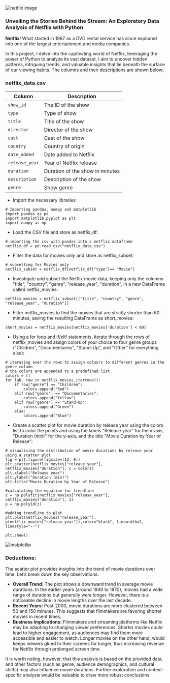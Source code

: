 ![netflix image](https://github.com/joelkaku/Netflix-Movies/assets/131392907/c3790652-1242-47e5-9caa-44c5ba3fc4fb)

### Unveiling the Stories Behind the Stream: An Exploratory Data Analysis of Netflix with Python

**Netflix**! What started in 1997 as a DVD rental service has since exploded into one of the largest entertainment and media companies.

In this project, I delve into the captivating world of Netflix, leveraging the power of Python to analyze its vast dataset. I aim to uncover hidden patterns, intriguing trends, and valuable insights that lie beneath the surface of our viewing habits. The columns and their descriptions are shown below:


### **netflix_data.csv**
| Column | Description |
|--------|-------------|
| `show_id` | The ID of the show |
| `type` | Type of show |
| `title` | Title of the show |
| `director` | Director of the show |
| `cast` | Cast of the show |
| `country` | Country of origin |
| `date_added` | Date added to Netflix |
| `release_year` | Year of Netflix release |
| `duration` | Duration of the show in minutes |
| `description` | Description of the show |
| `genre` | Show genre |

- Import the necessary libraries:
```
# Importing pandas, numpy and matplotlib
import pandas as pd
import matplotlib.pyplot as plt
import numpy as np
```

- Load the CSV file and store as netflix_df:
```
# importing the csv with pandas into a netflix dataframe
netflix_df = pd.read_csv("netflix_data.csv")
```

- Filter the data for movies only and store as netflix_subset:
```
# subsetting for Movies only
netflix_subset = netflix_df[netflix_df["type"]== "Movie"]
```

- Investigate and subset the Netflix movie data, keeping only the columns "title", "country", "genre", "release_year", "duration", in a new DataFrame called netflix_movies:
```
netflix_movies = netflix_subset[["title", "country", "genre", "release_year", "duration"]]
```

- Filter netflix_movies to find the movies that are strictly shorter than 60 minutes, saving the resulting DataFrame as short_movies:
```
short_movies = netflix_movies[netflix_movies['duration'] < 60]
```

- Using a for loop and if/elif statements, iterate through the rows of netflix_movies and assign colors of your choice to four genre groups ("Children", "Documentaries", "Stand-Up", and "Other" for everything else):
```
# iterating over the rows to assign colours to different genres in the genre column
# the colors are appended to a predefined list
colors = []
for lab, row in netflix_movies.iterrows():
    if row["genre"] == "Children":
        colors.append("Red")
    elif row["genre"] == "Documentaries":
        colors.append("Yellow")
    elif row["genre"] == "Stand-Up":
        colors.append("Green")
    else:
        colors.append("Blue")
```

- Create a scatter plot for movie duration by release year using the colors list to color the points and using the labels "Release year" for the x-axis, "Duration (min)" for the y-axis, and the title "Movie Duration by Year of Release":
```
# visualising the distribution of movie durations by release year using a scatter plot      
fig = plt.figure(figsize=(12, 8)) 
plt.scatter(netflix_movies["release_year"], netflix_movies["duration"], c = colors)
plt.xlabel("Release year")
plt.ylabel("Duration (min)")
plt.title("Movie Duration by Year of Release")

#calculating the equation for trendline
z = np.polyfit(netflix_movies["release_year"], netflix_movies["duration"], 1)
p = np.poly1d(z)

#adding trendline to plot
plt.plot(netflix_movies["release_year"], p(netflix_movies["release_year"]),color="black", linewidth=2, linestyle="--")

plt.show()
```
![matplotlip](https://github.com/joelkaku/Netflix-Movies/assets/131392907/3df79006-c3ce-45b8-9808-21c56924d27b)


### Deductions:

The scatter plot provides insights into the trend of movie durations over time. Let’s break down the key observations:

- **Overall Trend:**
The plot shows a downward trend in average movie durations.
In the earlier years (around 1940 to 1970), movies had a wide range of durations but generally were longer.
However, there is a noticeable decline in movie lengths over the last decade.
- **Recent Years:**
Post-2000, movie durations are more clustered between 50 and 150 minutes.
This suggests that filmmakers are favoring shorter movies in recent times.
- **Business Implications:**
Filmmakers and streaming platforms like Netflix may be adapting to changing viewer preferences.
Shorter movies could lead to higher engagement, as audiences may find them more accessible and easier to watch.
Longer movies on the other hand, would keeps viewers glued to their screens for longer, thus increasing revenue for Netflix through prolonged screen time.  

It is worth noting, however, that this analysis is based on the provided data, and other factors (such as genre, audience demographics, and cultural shifts) may also influence movie durations. Further exploration and context-specific analysis would be valuable to draw more robust conclusions

